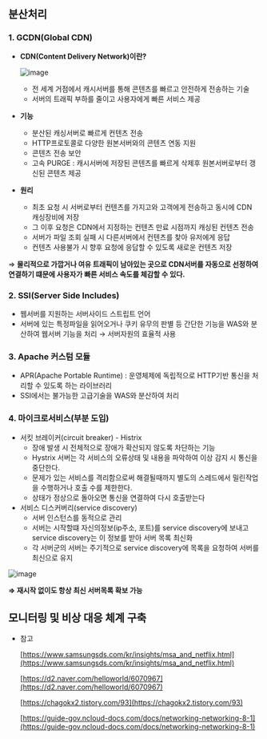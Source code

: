 ## 분산처리

### 1. GCDN(Global CDN)

- **CDN(Content Delivery Network)이란?**
    
   ![image](https://user-images.githubusercontent.com/73684562/170255990-07653392-dfa1-49cb-bb89-c0e279313620.png)
    
    - 전 세계 거점에서 캐시서버를 통해 콘텐츠를 빠르고 안전하게 전송하는 기술
    - 서버의 트래픽 부하를 줄이고 사용자에게 빠른 서비스 제공
- **기능**
    - 분산된 캐싱서버로 빠르게 컨텐츠 전송
    - HTTP프로토콜로 다양한 원본서버와의 콘텐츠 연동 지원
    - 콘텐츠 전송 보안
    - 고속 PURGE : 캐시서버에 저장된 콘텐츠를 빠르게 삭제후 원본서버로부터 갱신된 콘텐츠 제공
- **원리**
    - 최초 요청 시 서버로부터 컨텐츠를 가지고와 고객에게 전송하고 동시에 CDN 캐싱장비에 저장
    - 그 이후 요청은 CDN에서 지정하는 컨텐츠 만료 시점까지 캐싱된 컨텐츠 전송
    - 서버가 파일 조회 실패 시 다른서버에서 컨텐츠를 찾아 유저에게 응답
    - 컨텐츠 사용불가 시 향후 요청에 응답할 수 있도록 새로운 컨텐츠 저장

⇒ **물리적으로 가깝거나 여유 트래픽이 남아있는 곳으로 CDN서버를 자동으로 선정하여 연결하기 떄문에 사용자가 빠른 서비스 속도를 체감할 수 있다.**

### 2. SSI(Server Side Includes)

- 웹서버를 지원하는 서버사이드 스트립트 언어
- 서버에 있는 특정파일을 읽어오거나 쿠키 유무의 판별 등 간단한 기능을 WAS와 분산하여 웹서버 기능을 처리 → 서버자원의 효율적 사용

### 3. Apache 커스텀 모듈

- APR(Apache Portable Runtime) : 운영체제에 독립적으로 HTTP기반 통신을 처리할 수 있도록 하는 라이브러리
- SSI에서는 불가능한 고급기술을 WAS와 분산하여 처리

### 4. 마이크로서비스(부분 도입)

- 서킷 브레이커(circuit breaker) - Histrix
    - 장애 발생 시 전체적으로 장애가 확산되지 않도록 차단하는 기능
    - Hystrix 서버는 각 서비스의 오류상태 및 내용을 파악하여 이상 감지 시 통신을 중단한다.
    - 문제가 있는 서비스를 격리함으로써 해결될때까지 별도의 스레드에서 밀린작업을 수행하거나 호출 수를 제한한다.
    - 상태가 정상으로 돌아오면 통신을 연결하여 다시 호출받는다
- 서비스 디스커버리(service discovery)
    - 서버 인스턴스를 동적으로 관리
    - 서버는 시작할떄 자신의정보(ip주소, 포트)를 service discovery에 보내고 service discovery는 이 정보를 받아 서버 목록 최신화
    - 각 서버군의 서버는 주기적으로 service discovery에 목록을 요청하여 서버를 최신으로 유지

![image](https://user-images.githubusercontent.com/73684562/170256073-4983437f-764b-45ba-a56f-7119ac51691a.png)

**⇒ 재시작 없이도 항상 최신 서버목록 확보 가능**

## 모니터링 및 비상 대응 체계 구축

- 참고
    
    [https://www.samsungsds.com/kr/insights/msa_and_netflix.html](https://www.samsungsds.com/kr/insights/msa_and_netflix.html)
    
    [https://d2.naver.com/helloworld/6070967](https://d2.naver.com/helloworld/6070967)
    
    [https://chagokx2.tistory.com/93](https://chagokx2.tistory.com/93)
    
    [https://guide-gov.ncloud-docs.com/docs/networking-networking-8-1](https://guide-gov.ncloud-docs.com/docs/networking-networking-8-1)
